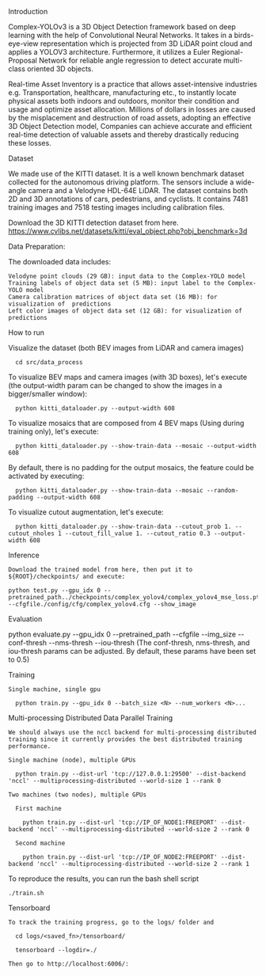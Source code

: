 Introduction

Complex-YOLOv3 is a 3D Object Detection framework based on deep learning with the help of Convolutional Neural Networks. It takes in a birds-eye-view representation which is projected from 3D LiDAR point cloud and applies a YOLOV3 architecture. Furthermore, it utilizes a Euler Regional-Proposal Network for reliable angle regression to detect accurate multi-class oriented 3D objects. 

Real-time Asset Inventory is a practice that allows asset-intensive industries e.g. Transportation, healthcare, manufacturing etc., to instantly locate physical assets both indoors and outdoors, monitor their condition and usage and optimize asset allocation. Millions of dollars in losses are caused by the misplacement and destruction of road assets, adopting an effective 3D Object Detection model, Companies can achieve accurate and efficient real-time detection of valuable assets and thereby drastically reducing these losses. 

Dataset

We made use of the KITTI dataset. It is a well known benchmark dataset collected for the autonomous driving platform. The sensors include a wide-angle camera and a Velodyne HDL-64E LiDAR. The dataset contains both 2D and 3D annotations of cars, pedestrians, and cyclists. It contains 7481 training images and 7518 testing images including calibration files.

Download the 3D KITTI detection dataset from here.
  https://www.cvlibs.net/datasets/kitti/eval_object.php?obj_benchmark=3d


Data Preparation:

  The downloaded data includes:

    Velodyne point clouds (29 GB): input data to the Complex-YOLO model
    Training labels of object data set (5 MB): input label to the Complex-YOLO model
    Camera calibration matrices of object data set (16 MB): for visualization of  predictions
    Left color images of object data set (12 GB): for visualization of predictions
    
How to run

  Visualize the dataset (both BEV images from LiDAR and camera images)

      cd src/data_process

   To visualize BEV maps and camera images (with 3D boxes), let's execute (the output-width param can be changed to show the images in a bigger/smaller window):
   
      python kitti_dataloader.py --output-width 608

   To visualize mosaics that are composed from 4 BEV maps (Using during training only), let's execute:

      python kitti_dataloader.py --show-train-data --mosaic --output-width 608 

   By default, there is no padding for the output mosaics, the feature could be activated by executing:

      python kitti_dataloader.py --show-train-data --mosaic --random-padding --output-width 608 

  To visualize cutout augmentation, let's execute:

      python kitti_dataloader.py --show-train-data --cutout_prob 1. --cutout_nholes 1 --cutout_fill_value 1. --cutout_ratio 0.3 --output-width 608

 Inference

    Download the trained model from here, then put it to ${ROOT}/checkpoints/ and execute:

    python test.py --gpu_idx 0 --pretrained_path../checkpoints/complex_yolov4/complex_yolov4_mse_loss.pth --cfgfile./config/cfg/complex_yolov4.cfg --show_image

  Evaluation

python evaluate.py --gpu_idx 0 --pretrained_path <PATH> --cfgfile <CFG> --img_size <SIZE> --conf-thresh <THRESH> --nms-thresh <THRESH> --iou-thresh <THRESH>
(The conf-thresh, nms-thresh, and iou-thresh params can be adjusted. By default, these params have been set to 0.5)

  Training

    Single machine, single gpu

      python train.py --gpu_idx 0 --batch_size <N> --num_workers <N>...

  Multi-processing Distributed Data Parallel Training

    We should always use the nccl backend for multi-processing distributed training since it currently provides the best distributed training performance.

    Single machine (node), multiple GPUs

      python train.py --dist-url 'tcp://127.0.0.1:29500' --dist-backend 'nccl' --multiprocessing-distributed --world-size 1 --rank 0

    Two machines (two nodes), multiple GPUs

      First machine

        python train.py --dist-url 'tcp://IP_OF_NODE1:FREEPORT' --dist-backend 'nccl' --multiprocessing-distributed --world-size 2 --rank 0

      Second machine

        python train.py --dist-url 'tcp://IP_OF_NODE2:FREEPORT' --dist-backend 'nccl' --multiprocessing-distributed --world-size 2 --rank 1

  To reproduce the results, you can run the bash shell script

    ./train.sh

  Tensorboard

    To track the training progress, go to the logs/ folder and

      cd logs/<saved_fn>/tensorboard/

      tensorboard --logdir=./

    Then go to http://localhost:6006/:
